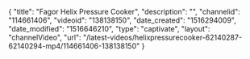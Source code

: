 {
    "title": "Fagor Helix Pressure Cooker",
    "description": "",
    "channelid": "114661406",
    "videoid": "138138150",
    "date_created": "1516294009",
    "date_modified": "1516646210",
    "type": "captivate",
    "layout": "channelVideo",
    "url": "\/latest-videos\/helixpressurecooker-62140287-62140294-mp4\/114661406-138138150"
}